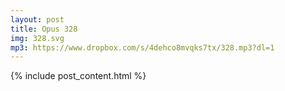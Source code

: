 ```yaml
---
layout: post
title: Opus 328
img: 328.svg
mp3: https://www.dropbox.com/s/4dehco8mvqks7tx/328.mp3?dl=1
---
```


{% include post_content.html %}
